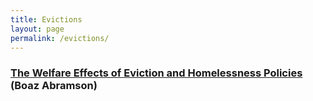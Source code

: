 ```yaml
---
title: Evictions
layout: page
permalink: /evictions/
---
```


### [The Welfare Effects of Eviction and Homelessness Policies](https://boazabramson.github.io/publications) (Boaz Abramson)